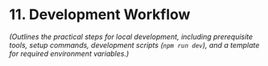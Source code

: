 # 11. Development Workflow

_(Outlines the practical steps for local development, including prerequisite tools, setup commands, development scripts (`npm run dev`), and a template for required environment variables.)_
